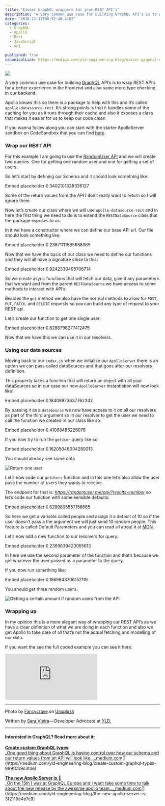 ```yaml
---
title: "Easier GraphQL wrappers for your REST API’s"
description: "A very common use case for building GraphQL API’s is to wrap REST API’s for a better experience in the Frontend and also some more type checking in our backend. Apollo knows this so there is a…"
date: "2018-12-17T08:52:40.416Z"
categories: 
  - GraphQL
  - Apollo
  - Rest
  - JavaScript
  - API

published: true
canonicalLink: https://medium.com/yld-engineering-blog/easier-graphql-wrappers-for-your-rest-apis-1410b0b5446d
---
```


![](./asset-1.jpeg)

A very common use case for building [GraphQL](https://www.yld.io/speciality/graphql/) API’s is to wrap REST API’s for a better experience in the Frontend and also some more type checking in our backend.

Apollo knows this so there is a package to help with this and it’s called `apollo-datasource-rest`. It’s strong points is that it handles some of the caching for you as it runs through their cache and also it exposes a class that makes it easier for us to keep our code clean.

If you wanna follow along you can start with the starter ApolloServer sandbox on CodeSandbox that you can find [here](https://codesandbox.io/s/apollo-server).

### Wrap our REST API

For this example I am going to use the [RandomUser API](https://randomuser.me/) and we will create two queries. One for getting one random user and one for getting a set of users.

So let’s start by defining our Schema and it should look something like:

Embed placeholder 0.3402101328336127

Some of the return values from the API I don’t really want to return so I will ignore them.

Now let’s create our class where we will use `apollo-datasource-rest` and in here the first thing we need to do is to extend the `RESTDataSource` class that the package exposes to us.

In it we have a constructor where we can define our base API url. Our file should look something like:

Embed placeholder 0.23871111585688065

Now that we have the basis of our class we need to define our functions and they will all have a signature close to this:

Embed placeholder 0.9242330495706714

So we create async functions that will fetch our data, give it any parameters that we want and from the parent `RESTDataSource` we have access to some methods to interact with API’s.

Besides the `get` method we also have the normal methods to allow for `POST`, `PUT`, `PATCH`, and `DELETE` requests so you can build any type of request to your REST api.

Let’s create our function to get one single user:

Embed placeholder 0.8288798277412475

Now that we have this we can use it in our resolvers.

### Using our data sources

Moving back to our `index.js` when we initialise our `ApolloServer` there is an option we can pass called dataSources and that goes after our resolvers definition.

This property takes a function that will return an object with all your dataSources so in our case our new `ApolloServer` instantiation will now look like:

Embed placeholder 0.18409873637762342

By passing it as a `dataSource` we now have access to it on all our resolvers as part of the third argument so in our resolver to get the user we need to call the function we created in our class like so:

Embed placeholder 0.41068485226076

If you now try to run the `getUser` query like so:

Embed placeholder 0.16205048004289013

You should already see some data

![Return one user](./asset-2.png)

Let’s now code our `getUsers` function and in this one let’s also allow the user pass the number of users they wants to receive.

The endpoint for that is: _https://randomuser.me/api/?results=number_ so let’s code our function with some sensible defaults:

Embed placeholder 0.6289805557158665

So here we get a variable called people and assign it a default of 10 so if the user doesn’t pass a the argument we will just send 10 random people. This feature is called Default Parameters and you can read all about it at [MDN](https://developer.mozilla.org/en-US/docs/Web/JavaScript/Reference/Functions/Default_parameters).

Let’s now add a new function to our resolvers for query:

Embed placeholder 0.2369839423055613

In here we use the second parameter of the function and that’s because we get whatever the user passed as a parameter to the query.

If you now run something like:

Embed placeholder 0.1869843706152119

You should get three random users.

![Getting a certain amount if random users from the API](./asset-3.png)

### Wrapping up

In my opinion this is a more elegant way of wrapping our REST API’s as we have a clear definition of what we are doing in each function and also we get Apollo to take care of all that’s not the actual fetching and modelling of our data.

If you want the see the full coded example you can see it here:

<Embed src="https://codesandbox.io/embed/xvw475x3ww" height={350} width={700} />

---

Photo by [Fancycrave](https://unsplash.com/photos/vdWewqfr_V0?utm_source=unsplash&utm_medium=referral&utm_content=creditCopyText) on [Unsplash](https://unsplash.com/search/photos/computer?utm_source=unsplash&utm_medium=referral&utm_content=creditCopyText)

Written by [Sara Vieira](https://twitter.com/NikkitaFTW) — Developer Advocate at [YLD.](https://www.yld.io)

---

#### Interested in GraphQL? Read more about it:

[**Create custom GraphQL types**  
_One good thing about GraphQL is having control over how our schema and our return values from an API will look like…_medium.com](https://medium.com/yld-engineering-blog/create-custom-graphql-types-999f009d3f46 "https://medium.com/yld-engineering-blog/create-custom-graphql-types-999f009d3f46")[](https://medium.com/yld-engineering-blog/create-custom-graphql-types-999f009d3f46)

[**The new Apollo Server is 💯**  
_On the 15th I was at GraphQL Europe and I want take some time to talk about the new release by the awesome apollo team…_medium.com](https://medium.com/yld-engineering-blog/the-new-apollo-server-is-3f2119e4e7c9 "https://medium.com/yld-engineering-blog/the-new-apollo-server-is-3f2119e4e7c9")[](https://medium.com/yld-engineering-blog/the-new-apollo-server-is-3f2119e4e7c9)